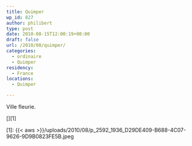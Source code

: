 ```yaml
---
title: Quimper
wp_id: 827
author: philibert
type: post
date: 2010-08-15T12:00:19+00:00
draft: false
url: /2010/08/quimper/
categories:
  - ordinaire
  - Quimper
residency:
  - France
locations:
  - Quimper

---
```

Ville fleurie. 

[<img src="{{< aws >}}/uploads/2010/08/p_2592_1936_D29DE409-B688-4C07-9626-9D9B0823FE5B.jpeg" alt="" class="alignnone size-full" />][1]

 [1]: {{< aws >}}/uploads/2010/08/p_2592_1936_D29DE409-B688-4C07-9626-9D9B0823FE5B.jpeg